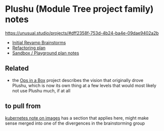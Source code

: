 # Plushu (Module Tree project family) notes

https://unusual.studio/projects/#dff2358f-753d-4b24-ba4e-09dae9402a2b

- [Initial Revamp Brainstorms](ade465ec-5355-442d-855a-aeea7ca32907.md)
- [Refactoring plan](123f3c78-e83c-4ae3-a015-0262eed3bdc1.md)
- [Sandbox / Playground plan notes](875b35ab-639f-42fa-9c4f-f649fd528d75.md)

## Related

- the [Ops in a Box](035d1e22-7dca-4901-aa4a-1624e7a6a15c.md) project describes the vision that originally drove Plushu, which is now its own thing at a few levels that would most likely not use Plushu much, if at all

## to pull from

[kubernetes note on images](0630c9a3-aa16-415b-a9b6-a4e507211b1e.md) has a section that applies here, might make sense merged into one of the divergences in the brainstorming group
